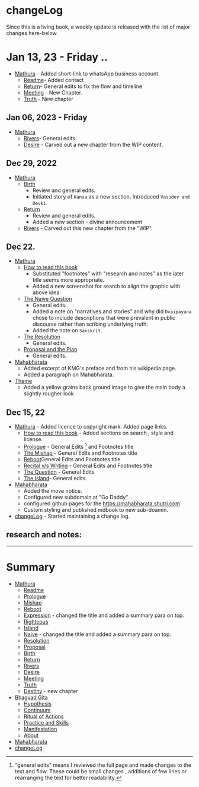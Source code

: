# changeLog

Since this is a living book, a weekly update is released with the list of major changes here-below. 
# Jan 13, 23 - Friday ..
- [Mathura](./mathuraLanding.md) - Added short-link  to whatsApp business account.
  - [Readme](./how.md)- Added contact 
  - [Return](./mathuraChap10.md)- General edits to fix the flow and timeline
  - [Meeting](./mathuraChap13.md) - New Chapter.
  - [Truth](./mathuraChap14.md) - New chapter

## Jan 06, 2023 - Friday
- [Mathura](./mathuraLanding.md)
  - [Rivers](./mathuraChap11.md)- General edits.
  - [Desire](./mathuraChap12.md) - Carved out a new chapter from the WIP content.

## Dec 29, 2022

- [Mathura](./mathuraLanding.md)
  - [Birth](./mathuraChap09.md) 
    - Review and general edits. 
    - Initiated story of `Kansa` as a new section. Introduced `Vasudev and Devki`.
  - [Return](./mathuraChap10.md)
    - Review and general edits. 
    - Added a new section - divine announcement
  - [Rivers](./mathuraChap11.md) - Carved out this new chapter from the "WIP". 

## Dec 22.
- [Mathura](./mathuraLanding.md)
  - [How to read this book](./how.md)
     - Substituted "footnotes" with "research and notes" as the later title seems more appropriate.
     - Added a new screenshot for search to align the graphic with above idea.
  - [The Naive Question](./mathuraChap06.md) 
     - General edits.
     - Added a note on "narratives and stories" and why did `Dvaipayana` chose to include descriptions that were prevalent in public discourse rather than scribing underlying truth.
     - Added the note on `Sanskrit`.
  - [The Resolution](./mathuraChap07.md)
     - General edits.
  - [Proposal and the Plan](./mathuraChap08.md)
     - General edits.
- [Mahabharata](./mahabharataLanding.md)
  - Added excerpt of KMG's preface and from his wikipedia page. 
  - Added a paragraph on Mahabharata.
- [Theme](https://github.com/ashutoshmjain/maholvi)
  - Added a yellow grains back ground image to give the main body a slightly rougher look

## Dec 15, 22

- [Mathura](./mathuraLanding.md) - Added licence to copyright mark. Added page links.
  - [How to read this book](./how.md) - Added sections on search , style and license.
  - [Prologue](./prologue.md) - General Edits [^edits] and Footnotes title
  - [The Mishap](./mathuraChap01.md) - General Edits and Footnotes title
  - [Reboot](./mathuraChap02.md)General Edits and Footnotes title
  - [Recital v/s Writing](./mathuraChap03.md) -  General Edits and Footnotes title
  - [The Question](./mathuraChap04.md) - General Edits
  - [The Island](./mathuraChap05.md)- General edits.
- [Mahabharata](./mahabharataLanding.md) 
     - Added the move notice. 
     - Configured new subdomain at "Go Daddy" 
     - configured github pages for the https://mahabharata.shutri.com
     - Custom styling and published mdbook to new sub-doamin.
- [changeLog](./changeLog.md) - Started maintaining a change log.

## research and notes:

[^edits]:  "general edits" means I reviewed the full page and made changes to the text and flow. These could be small changes , additions of few lines or rearranging the text for better readability. 

---



# Summary
- [Mathura](./mathuraLanding.md)
  - [Readme](./how.md)
  - [Prologue](./prologue.md)
  - [Mishap](./mathuraChap01.md)
  - [Reboot](./mathuraChap02.md)
  - [Expression](./mathuraChap03.md) - changed the title and added a summary para on top.
  - [Righteous](./mathuraChap04.md)
  - [Island](./mathuraChap05.md)
  - [Naive](./mathuraChap06.md) -  changed the title and added a summary para on top.
  - [Resolution](./mathuraChap07.md)
  - [Proposal](./mathuraChap08.md)
  - [Birth](./mathuraChap09.md)
  - [Return](./mathuraChap10.md)
  - [Rivers](./mathuraChap11.md)
  - [Desire](./mathuraChap12.md)
  - [Meeting](./mathuraChap13.md)
  - [Truth](./mathuraChap14.md)
  - [Destiny](./mathuraChap15.md) - new chapter
- [Bhagvad Gita](./bhagvadGita.md)
  - [Hypothesis](./hypothesis.md)
  - [Continuum](./continuum.md)
  - [Ritual of Actions](./ritualOfActions.md)
  - [Practice and Skills](./practiceAndSkills.md)
  - [Manifestation](./manifestation.md)
  - [About](./0.0_about.md)
- [Mahabharata](./mahabharataLanding.md)
- [changeLog](./changeLog.md)
